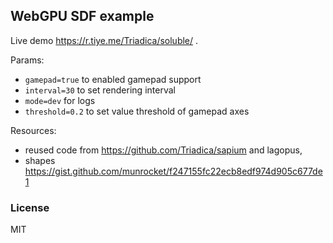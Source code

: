 ## WebGPU SDF example

Live demo https://r.tiye.me/Triadica/soluble/ .

Params:

- `gamepad=true` to enabled gamepad support
- `interval=30` to set rendering interval
- `mode=dev` for logs
- `threshold=0.2` to set value threshold of gamepad axes

Resources:

- reused code from https://github.com/Triadica/sapium and lagopus,
- shapes https://gist.github.com/munrocket/f247155fc22ecb8edf974d905c677de1

### License

MIT
